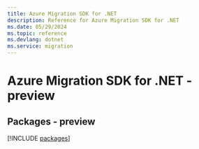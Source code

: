 ```yaml
---
title: Azure Migration SDK for .NET
description: Reference for Azure Migration SDK for .NET
ms.date: 05/29/2024
ms.topic: reference
ms.devlang: dotnet
ms.service: migration
---
```

# Azure Migration SDK for .NET - preview
## Packages - preview
[!INCLUDE [packages](migration-index.md)]